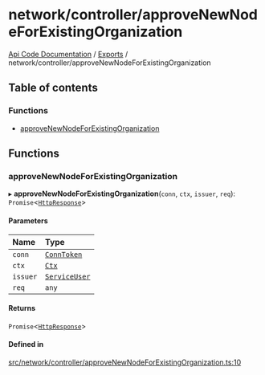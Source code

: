 # network/controller/approveNewNodeForExistingOrganization
 
[Api Code Documentation](../README.md) / [Exports](../modules.md) / network/controller/approveNewNodeForExistingOrganization

## Table of contents

### Functions

- [approveNewNodeForExistingOrganization](network_controller_approveNewNodeForExistingOrganization.md#approvenewnodeforexistingorganization)

## Functions

### approveNewNodeForExistingOrganization

▸ **approveNewNodeForExistingOrganization**(`conn`, `ctx`, `issuer`, `req`): `Promise`\<[`HttpResponse`](httpd_lib.md#httpresponse)\>

#### Parameters

| Name | Type |
| :------ | :------ |
| `conn` | [`ConnToken`](service_conn.md#conntoken) |
| `ctx` | [`Ctx`](../interfaces/lib_ctx.Ctx.md) |
| `issuer` | [`ServiceUser`](../interfaces/service_domain_organization_service_user.ServiceUser.md) |
| `req` | `any` |

#### Returns

`Promise`\<[`HttpResponse`](httpd_lib.md#httpresponse)\>

#### Defined in

[src/network/controller/approveNewNodeForExistingOrganization.ts:10](https://github.com/openkfw/TruBudget/blob/422cbec/api/src/network/controller/approveNewNodeForExistingOrganization.ts#L10)
